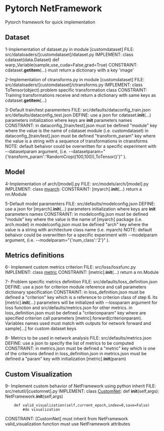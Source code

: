 # Pytorch NetFramework

Pytorch framework for quick implementation

## Dataset
1-Implementation of dataset.py in module [customdataset]
FILE:
	src/dataloaders/[customdataset]/dataset.py
IMPLEMENT:
	class cdataset(data.Dataset)
	def warp_Variable(sample,use_cuda=False,grad=True)
CONSTRAINT:
	cdataset.__getitem__(...) must return a dictionary with a key 'image'

2-Implementation of ctransforms.py in module [customdataset]
FILE:
	src/dataloaders/[customdataset]/ctransforms.py
IMPLEMENT:
	class ToTensor(object)
	problem specific transformation class
CONSTRAINT:
	Training transformations receive and return a dictionary with same keys as cdataset.__getitem__(...)

3-Default train/test paramenters
FILE:
	src/defaults/dataconfig_train.json
	src/defaults/dataconfig_test.json
DEFINE:
	use a json for cdataset.__init__(...) parameters initialization where keys are __init__ parameters names
CONSTRAINT:
	in dataconfig_[train/test].json must be defined "module" key where the value is the name of cdataset module (i.e. customdataset)
	in dataconfig_[train/test].json must be defined "transform_param" key where the value is a string with a sequence of transformations in ctransforms
NOTE:
	default behaivor could be overwritten for a specific experiment with --datasetparam argument, (i.e. --datasetparam="{'transform_param':'RandomCrop((100,100)),ToTensor()'}" ).

## Model

4-Implementation of arch/[model].py
FILE:
	src/models/arch/[model].py
IMPLEMENT:
	class [myarch](nn.Module):
CONSTRAINT:
	[myarch].__init__(...) return a nn.Module

5-Default model paramenters
FILE:
	src/defaults/modelconfig.json
DEFINE:
	use a json for [myarch].__init__(...) parameters initialization where keys are __init__ parameters names
CONSTRAINT:
	in modelconfig.json must be defined "module" key where the value is the name of [myarch] package (i.e. arch.model)
	in modelconfig.json must be defined "arch" key where the value is a string with architecture class name (i.e. myarch)
NOTE:
	default behaivor could be overwritten for a specific experiment with --modelparam argument, (i.e. --modelparam="{'num_class':'2'}" ).


## Metrics definitions
6- Implement custom metrics criterion
FILE:
	src/loss/lossfunc.py
IMPLEMENT:
	class [metric](nn.Module)
CONSTRAINT:
	[metric].__init__(...) return a nn.Module

7- Problem specific metrics definition
FILE:
	src/defaults/loss_definition.json
DEFINE:
	use a json for criterion module reference and call parameters dictionary specification
CONSTRAINT:
	in loss_definition.json must be defined a "criterion" key which is a reference to criterion class of step 6. Its [metric].__init__(...) parameters will be initialized with --lossparam argument for loss function and src/defaults/metrics.json for other metrics.
	in loss_definition.json must be defined a "criterionparam" key where are specified criterion call parameters [metric].forward(criterionparam). Variables names used must match with outputs for network forward and sample[...] for custom dataset keys

8- Metrics to be used in network analysis
FILE:
	src/defaults/metrics.json
DEFINE:
	use a json to specify the list of metrics to be computed
CONSTRAINT:
	in metrics.json must be defined a "metric" key which is one of the criterions defined in loss_definition.json
	in metrics.json must be defined a "param" key with initialization [metric].__init__(param)

## Custom Visualization
9- Implement custom behavior of NetFramework using python inherit
FILE:
	src/netutil/[customnet].py
IMPLEMENT:
	class [CustomNet](NetFramework):
		def __init__(self,args):
		        NetFramework.__init__(self,args)

		def valid_visualization(self,current_epoch,index=0,save=False)
			#do visualization
CONSTRAINT:
	[CustomNet] must inherit from NetFramework
	valid_visualization function must use NetFramework attributes
